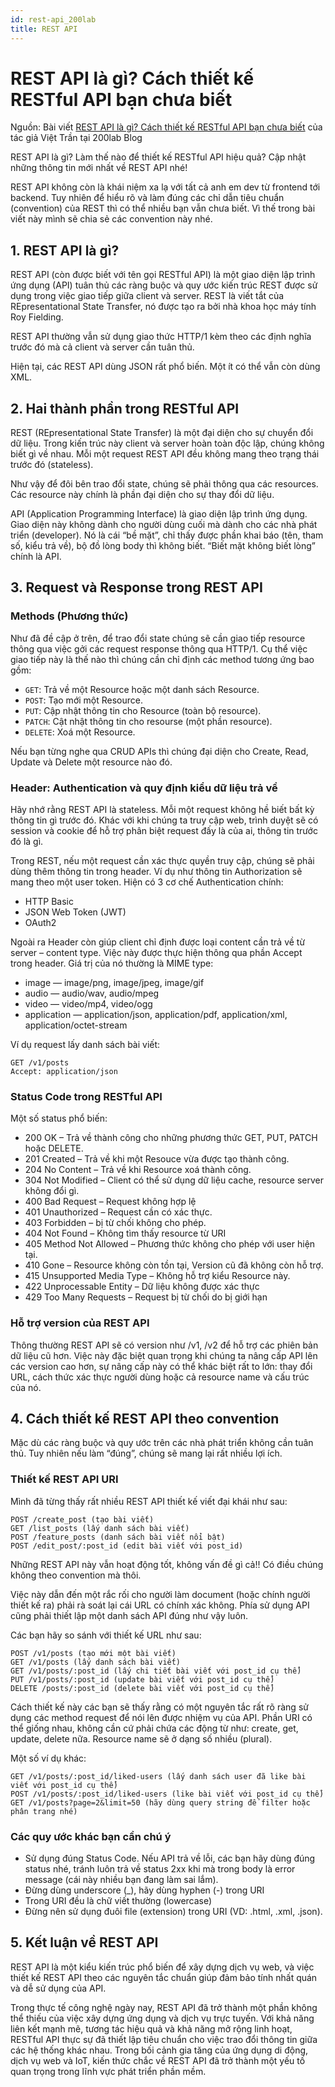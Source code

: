 ```yaml
---
id: rest-api_200lab
title: REST API
---
```


# REST API là gì? Cách thiết kế RESTful API bạn chưa biết

Nguồn: Bài viết [REST API là gì? Cách thiết kế RESTful API bạn chưa biết](https://200lab.io/blog/rest-api-la-gi) của tác giả Việt Trần tại 200lab Blog

REST API là gì? Làm thế nào để thiết kế RESTful API hiệu quả? Cập nhật những thông tin mới nhất về REST API nhé!

REST API không còn là khái niệm xa lạ với tất cả anh em dev từ frontend tới backend. Tuy nhiên để hiểu rõ và làm đúng các chỉ dẫn tiêu chuẩn (convention) của REST thì có thể nhiều bạn vẫn chưa biết. Vì thế trong bài viết này mình sẽ chia sẻ các convention này nhé.

## 1. REST API là gì?

REST API (còn được biết với tên gọi RESTful API) là một giao diện lập trình ứng dụng (API) tuân thủ các ràng buộc và quy ước kiến trúc REST được sử dụng trong việc giao tiếp giữa client và server. REST là viết tắt của REpresentational State Transfer, nó được tạo ra bởi nhà khoa học máy tính Roy Fielding.

REST API thường vẫn sử dụng giao thức HTTP/1 kèm theo các định nghĩa trước đó mà cả client và server cần tuân thủ.

Hiện tại, các REST API dùng JSON rất phổ biến. Một ít có thể vẫn còn dùng XML.

## 2. Hai thành phần trong RESTful API

REST (REpresentational State Transfer) là một đại diện cho sự chuyển đổi dữ liệu. Trong kiến trúc này client và server hoàn toàn độc lập, chúng không biết gì về nhau. Mỗi một request REST API đều không mang theo trạng thái trước đó (stateless).

Như vậy để đôi bên trao đổi state, chúng sẽ phải thông qua các resources. Các resource này chính là phần đại diện cho sự thay đổi dữ liệu.

API (Application Programming Interface) là giao diện lập trình ứng dụng. Giao diện này không dành cho người dùng cuối mà dành cho các nhà phát triển (developer). Nó là cái “bề mặt”, chỉ thấy được phần khai báo (tên, tham số, kiểu trả về), bộ đồ lòng body thì không biết. “Biết mặt không biết lòng” chính là API.

## 3. Request và Response trong REST API

### Methods (Phương thức)

Như đã đề cập ở trên, để trao đổi state chúng sẽ cần giao tiếp resource thông qua việc gởi các request response thông qua HTTP/1. Cụ thể việc giao tiếp này là thế nào thì chúng cần chỉ định các method tương ứng bao gồm:

- `GET`: Trả về một Resource hoặc một danh sách Resource.
- `POST`: Tạo mới một Resource.
- `PUT`: Cập nhật thông tin cho Resource (toàn bộ resource).
- `PATCH`: Cật nhật thông tin cho resourse (một phần resource).
- `DELETE`: Xoá một Resource.

Nếu bạn từng nghe qua CRUD APIs thì chúng đại diện cho Create, Read, Update và Delete một resource nào đó.

### Header: Authentication và quy định kiểu dữ liệu trả về

Hãy nhớ rằng REST API là stateless. Mỗi một request không hề biết bất kỳ thông tin gì trước đó. Khác với khi chúng ta truy cập web, trình duyệt sẽ có session và cookie để hỗ trợ phân biệt request đấy là của ai, thông tin trước đó là gì.

Trong REST, nếu một request cần xác thực quyền truy cập, chúng sẽ phải dùng thêm thông tin trong header. Ví dụ như thông tin Authorization sẽ mang theo một user token. Hiện có 3 cơ chế Authentication chính:

- HTTP Basic
- JSON Web Token (JWT)
- OAuth2

Ngoài ra Header còn giúp client chỉ định được loại content cần trả về từ server – content type. Việc này được thực hiện thông qua phần Accept trong header. Giá trị của nó thường là MIME type:

- image — image/png, image/jpeg, image/gif
- audio — audio/wav, audio/mpeg
- video — video/mp4, video/ogg
- application — application/json, application/pdf, application/xml, application/octet-stream

Ví dụ request lấy danh sách bài viết:

```
GET /v1/posts
Accept: application/json
```

### Status Code trong RESTful API

Một số status phổ biến:

- 200 OK – Trả về thành công cho những phương thức GET, PUT, PATCH hoặc DELETE.
- 201 Created – Trả về khi một Resouce vừa được tạo thành công.
- 204 No Content – Trả về khi Resource xoá thành công.
- 304 Not Modified – Client có thể sử dụng dữ liệu cache, resource server không đổi gì.
- 400 Bad Request – Request không hợp lệ
- 401 Unauthorized – Request cần có xác thực.
- 403 Forbidden – bị từ chối không cho phép.
- 404 Not Found – Không tìm thấy resource từ URI
- 405 Method Not Allowed – Phương thức không cho phép với user hiện tại.
- 410 Gone – Resource không còn tồn tại, Version cũ đã không còn hỗ trợ.
- 415 Unsupported Media Type – Không hỗ trợ kiểu Resource này.
- 422 Unprocessable Entity – Dữ liệu không được xác thực
- 429 Too Many Requests – Request bị từ chối do bị giới hạn

### Hỗ trợ version của REST API

Thông thường REST API sẽ có version như /v1, /v2 để hỗ trợ các phiên bản dữ liệu cũ hơn. Việc này đặc biệt quan trọng khi chúng ta nâng cấp API lên các version cao hơn, sự nâng cấp này có thể khác biệt rất to lớn: thay đổi URL, cách thức xác thực người dùng hoặc cả resource name và cấu trúc của nó.

## 4. Cách thiết kế REST API theo convention

Mặc dù các ràng buộc và quy ước trên các nhà phát triển không cần tuân thủ. Tuy nhiên nếu làm “đúng”, chúng sẽ mang lại rất nhiều lợi ích.

### Thiết kế REST API URI

Mình đã từng thấy rất nhiều REST API thiết kế viết đại khái như sau:

```
POST /create_post (tạo bài viết)
GET /list_posts (lấy danh sách bài viết)
POST /feature_posts (danh sách bài viết nổi bật)
POST /edit_post/:post_id (edit bài viết với post_id)
```

Những REST API này vẫn hoạt động tốt, không vấn đề gì cả!! Có điều chúng không theo convention mà thôi.

Việc này dẫn đến một rắc rối cho người làm document (hoặc chính người thiết kế ra) phải rà soát lại cái URL có chính xác không. Phía sử dụng API cũng phải thiết lập một danh sách API đúng như vậy luôn.

Các bạn hãy so sánh với thiết kế URL như sau:

```
POST /v1/posts (tạo mới một bài viết)
GET /v1/posts (lấy danh sách bài viết)
GET /v1/posts/:post_id (lấy chi tiết bài viết với post_id cụ thể)
PUT /v1/posts/:post_id (update bài viết với post_id cụ thể)
DELETE /posts/:post_id (delete bài viết với post_id cụ thể)
```

Cách thiết kế này các bạn sẽ thấy rằng có một nguyên tắc rất rõ ràng sử dụng các method request để nói lên được nhiệm vụ của API. Phần URI có thể giống nhau, không cần cứ phải chứa các động từ như: create, get, update, delete nữa. Resource name sẽ ở dạng số nhiều (plural).

Một số ví dụ khác:

```
GET /v1/posts/:post_id/liked-users (lấy danh sách user đã like bài viết với post_id cụ thể)
POST /v1/posts/:post_id/liked-users (like bài viết với post_id cụ thể)
GET /v1/posts?page=2&limit=50 (hãy dùng query string để filter hoặc phân trang nhé)
```

### Các quy ước khác bạn cần chú ý

- Sử dụng đúng Status Code. Nếu API trả về lỗi, các bạn hãy dùng đúng status nhé, tránh luôn trả về status 2xx khi mà trong body là error message (cái này nhiều bạn đang làm sai lắm).
- Đừng dùng underscore (\_), hãy dùng hyphen (-) trong URI
- Trong URI đều là chữ viết thường (lowercase)
- Đừng nên sử dụng đuôi file (extension) trong URI (VD: .html, .xml, .json).

## 5. Kết luận về REST API

REST API là một kiểu kiến trúc phổ biến để xây dựng dịch vụ web, và việc thiết kế REST API theo các nguyên tắc chuẩn giúp đảm bảo tính nhất quán và dễ sử dụng của API.

Trong thực tế công nghệ ngày nay, REST API đã trở thành một phần không thể thiếu của việc xây dựng ứng dụng và dịch vụ trực tuyến. Với khả năng liên kết mạnh mẽ, tương tác hiệu quả và khả năng mở rộng linh hoạt, RESTful API thực sự đã thiết lập tiêu chuẩn cho việc trao đổi thông tin giữa các hệ thống khác nhau. Trong bối cảnh gia tăng của ứng dụng di động, dịch vụ web và IoT, kiến thức chắc về REST API đã trở thành một yếu tố quan trọng trong lĩnh vực phát triển phần mềm.

